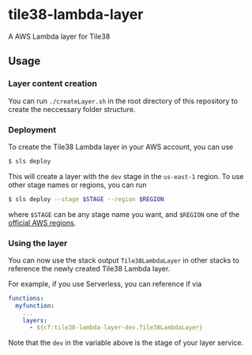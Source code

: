 # tile38-lambda-layer
A AWS Lambda layer for Tile38

## Usage

### Layer content creation

You can run `./createLayer.sh` in the root directory of this repository to create the neccessary folder structure.

### Deployment

To create the Tile38 Lambda layer in your AWS account, you can use

```bash
$ sls deploy
```

This will create a layer with the `dev` stage in the `us-east-1` region. To use other stage names or regions, you can run

```bash
$ sls deploy --stage $STAGE --region $REGION
```

where `$STAGE` can be any stage name you want, and `$REGION` one of the [official AWS regions](https://docs.aws.amazon.com/AWSEC2/latest/UserGuide/using-regions-availability-zones.html#concepts-available-regions).

### Using the layer

You can now use the stack output `Tile38LambdaLayer` in other stacks to reference the newly created Tile38 Lambda layer.

For example, if you use Serverless, you can reference if via 

```yaml
functions:
  myfunction:
    ...
    layers:
      - ${cf:tile38-lambda-layer-dev.Tile38LambdaLayer}
```

Note that the `dev` in the variable above is the stage of your layer service.
